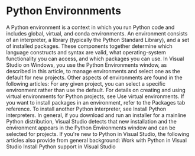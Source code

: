 # Python Environnments

A Python environment is a context in which you run Python code and includes global, virtual, and conda environments. An environment consists of an interpreter, a library (typically the Python Standard Library), and a set of installed packages. These components together determine which language constructs and syntax are valid, what operating-system functionality you can access, and which packages you can use.
In Visual Studio on Windows, you use the Python Environments window, as described in this article, to manage environments and select one as the default for new projects. Other aspects of environments are found in the following articles:
For any given project, you can select a specific environment rather than use the default.
For details on creating and using virtual environments for Python projects, see Use virtual environments.
If you want to install packages in an environment, refer to the Packages tab reference.
To install another Python interpreter, see Install Python interpreters. In general, if you download and run an installer for a mainline Python distribution, Visual Studio detects that new installation and the environment appears in the Python Environments window and can be selected for projects.
If you're new to Python in Visual Studio, the following articles also provide from general background:
Work with Python in Visual Studio
Install Python support in Visual Studio